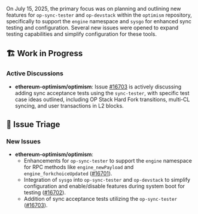 On July 15, 2025, the primary focus was on planning and outlining new features for `op-sync-tester` and `op-devstack` within the `optimism` repository, specifically to support the `engine` namespace and `sysgo` for enhanced sync testing and configuration. Several new issues were opened to expand testing capabilities and simplify configuration for these tools.

## 🏗️ Work in Progress

### Active Discussions
*   **ethereum-optimism/optimism**: Issue [#16703](https://github.com/ethereum-optimism/optimism/issues/16703) is actively discussing adding sync acceptance tests using the `sync-tester`, with specific test case ideas outlined, including OP Stack Hard Fork transitions, multi-CL syncing, and user transactions in L2 blocks.

## 🐞 Issue Triage

### New Issues
*   **ethereum-optimism/optimism**:
    *   Enhancements for `op-sync-tester` to support the `engine` namespace for RPC methods like `engine_newPayload` and `engine_forkchoiceUpdated` ([#16701](https://github.com/ethereum-optimism/optimism/issues/16701)).
    *   Integration of `sysgo` into `op-sync-tester` and `op-devstack` to simplify configuration and enable/disable features during system boot for testing ([#16702](https://github.com/ethereum-optimism/optimism/issues/16702)).
    *   Addition of sync acceptance tests utilizing the `op-sync-tester` ([#16703](https://github.com/ethereum-optimism/optimism/issues/16703)).